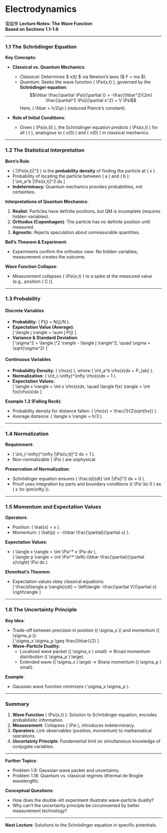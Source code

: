 # Electrodynamics
電磁學
**Lecture Notes: The Wave Function**  
**Based on Sections 1.1–1.6**  

---

### **1.1 The Schrödinger Equation**  
**Key Concepts:**  
- **Classical vs. Quantum Mechanics**:  
  - *Classical*: Determines $ x(t) $ via Newton’s laws ($ F = ma $).  
  - *Quantum*: Seeks the wave function \( \Psi(x,t) \), governed by the **Schrödinger equation**:  
    $$i\hbar \frac{\partial \Psi}{\partial t} = -\frac{\hbar^2}{2m} \frac{\partial^2 \Psi}{\partial x^2} + V \Psi$$ 
    Here, \( \hbar = h/2\pi \) (reduced Planck’s constant).  

- **Role of Initial Conditions**:  
  - Given \( \Psi(x,0) \), the Schrödinger equation predicts \( \Psi(x,t) \) for all \( t \), analogous to \( x(0) \) and \( v(0) \) in classical mechanics.  

---

### **1.2 The Statistical Interpretation**  
**Born’s Rule**:  
- \( |\Psi(x,t)|^2 \) is the **probability density** of finding the particle at \( x \).  
- Probability of locating the particle between \( a \) and \( b \):  
  \[
  \int_a^b |\Psi(x,t)|^2 dx
  \]  
- **Indeterminacy**: Quantum mechanics provides probabilities, not certainties.  

**Interpretations of Quantum Mechanics**:  
1. **Realist**: Particles have definite positions, but QM is incomplete (requires hidden variables).  
2. **Orthodox (Copenhagen)**: The particle has no definite position until measured.  
3. **Agnostic**: Rejects speculation about unmeasurable quantities.  

**Bell’s Theorem & Experiment**:  
- Experiments confirm the orthodox view: No hidden variables; measurement *creates* the outcome.  

**Wave Function Collapse**:  
- Measurement collapses \( \Psi(x,t) \) to a spike at the measured value (e.g., position \( C \)).  

---

### **1.3 Probability**  
#### **Discrete Variables**  
- **Probability**: \( P(j) = N(j)/N \).  
- **Expectation Value (Average)**:  
  \[
  \langle j \rangle = \sum j P(j)
  \]  
- **Variance & Standard Deviation**:  
  \[
  \sigma^2 = \langle j^2 \rangle - \langle j \rangle^2, \quad \sigma = \sqrt{\sigma^2}
  \]  

#### **Continuous Variables**  
- **Probability Density**: \( \rho(x) \), where \( \int_a^b \rho(x)dx = P_{ab} \).  
- **Normalization**: \( \int_{-\infty}^\infty \rho(x)dx = 1 \).  
- **Expectation Values**:  
  \[
  \langle x \rangle = \int x \rho(x)dx, \quad \langle f(x) \rangle = \int f(x)\rho(x)dx
  \]  

**Example 1.2 (Falling Rock)**:  
- Probability density for distance fallen: \( \rho(x) = \frac{1}{2\sqrt{hx}} \).  
- Average distance: \( \langle x \rangle = h/3 \).  

---

### **1.4 Normalization**  
**Requirement**:  
- \( \int_{-\infty}^\infty |\Psi(x,t)|^2 dx = 1 \).  
- Non-normalizable \( \Psi \) are unphysical.  

**Preservation of Normalization**:  
- Schrödinger equation ensures \( \frac{d}{dt} \int |\Psi|^2 dx = 0 \).  
- Proof uses integration by parts and boundary conditions (\( \Psi \to 0 \) as \( x \to \pm\infty \)).  

---

### **1.5 Momentum and Expectation Values**  
**Operators**:  
- Position: \( \hat{x} = x \).  
- Momentum: \( \hat{p} = -i\hbar \frac{\partial}{\partial x} \).  

**Expectation Values**:  
- \( \langle x \rangle = \int \Psi^* x \Psi dx \),  
  \( \langle p \rangle = \int \Psi^* \left(-i\hbar \frac{\partial}{\partial x}\right) \Psi dx \).  

**Ehrenfest’s Theorem**:  
- Expectation values obey classical equations:  
  \[
  \frac{d\langle p \rangle}{dt} = \left\langle -\frac{\partial V}{\partial x} \right\rangle
  \]  

---

### **1.6 The Uncertainty Principle**  
**Key Idea**:  
- Trade-off between precision in position (\( \sigma_x \)) and momentum (\( \sigma_p \)):  
  \[
  \sigma_x \sigma_p \geq \frac{\hbar}{2}
  \]  
- **Wave-Particle Duality**:  
  - Localized wave packet (\( \sigma_x \) small) → Broad momentum distribution (\( \sigma_p \) large).  
  - Extended wave (\( \sigma_x \) large) → Sharp momentum (\( \sigma_p \) small).  

**Example**:  
- Gaussian wave function minimizes \( \sigma_x \sigma_p \).  

---

### **Summary**  
1. **Wave Function** \( \Psi(x,t) \): Solution to Schrödinger equation; encodes probabilistic information.  
2. **Measurement**: Collapses \( \Psi \), introduces indeterminacy.  
3. **Operators**: Link observables (position, momentum) to mathematical operations.  
4. **Uncertainty Principle**: Fundamental limit on simultaneous knowledge of conjugate variables.  

---

**Further Topics**:  
- Problem 1.9: Gaussian wave packet and uncertainty.  
- Problem 1.18: Quantum vs. classical regimes (thermal de Broglie wavelength).  

**Conceptual Questions**:  
- How does the double-slit experiment illustrate wave-particle duality?  
- Why can’t the uncertainty principle be circumvented by better measurement technology?  

--- 

**Next Lecture**: Solutions to the Schrödinger equation in specific potentials.
